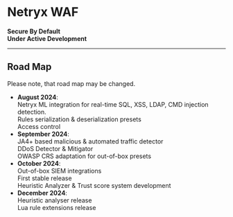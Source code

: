 # Netryx WAF
**Secure By Default**\
**Under Active Development**
___
## Road Map
Please note, that road map may be changed.
- **August 2024**:\
Netryx ML integration for real-time SQL, XSS, LDAP, CMD injection detection.\
Rules serialization & deserialization presets\
Access control
- **September 2024**:\
JA4+ based malicious & automated traffic detector\
DDoS Detector & Mitigator\
OWASP CRS adaptation for out-of-box presets
- **October 2024**:\
Out-of-box SIEM integrations\
First stable release\
Heuristic Analyzer & Trust score system development
- **December 2024**:\
Heuristic analyser release\
Lua rule extensions release